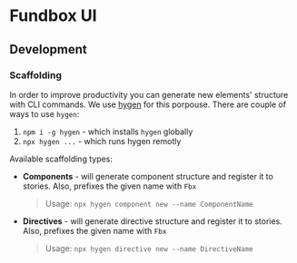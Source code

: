 # Fundbox UI


## Development

### Scaffolding
In order to improve productivity you can generate new elements' structure with CLI commands. We use [hygen](http://www.hygen.io/) for this porpouse. There are couple of ways to use `hygen`:
1. `npm i -g hygen` - which installs `hygen` globally
2. `npx hygen ...` - which runs hygen remotly

Available scaffolding types:
- **Components** - will generate component structure and register it to stories. Also, prefixes the given name with `Fbx`
  >Usage: `npx hygen component new --name ComponentName`

- **Directives** - will generate directive structure and register it to stories. Also, prefixes the given name with `Fbx`
  >Usage: `npx hygen directive new --name DirectiveName`
